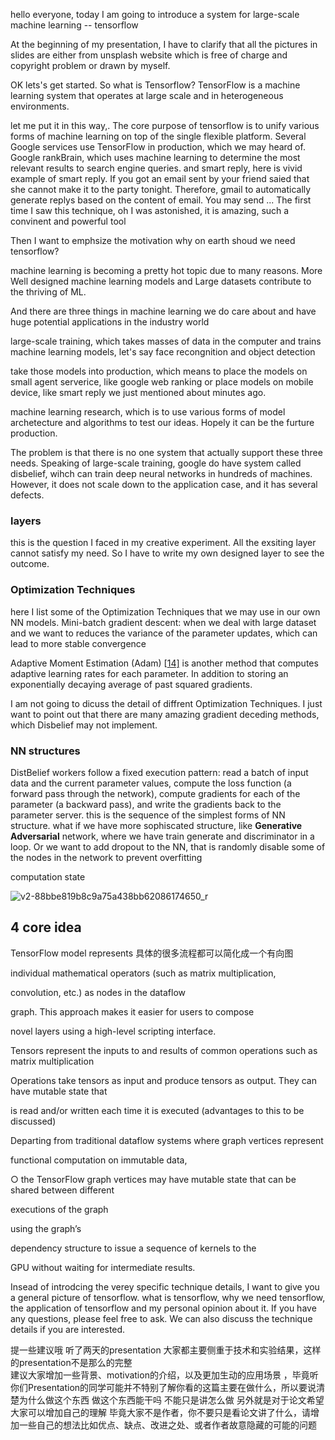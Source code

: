 hello everyone, today I am going to introduce a system for large-scale machine learning -- tensorflow

At the beginning of my presentation, I have to clarify that all the pictures in slides are either from unsplash website which is free of charge and copyright problem or drawn by myself.

OK lets's get started. So what is Tensorflow? TensorFlow is a machine learning system that operates at large scale and in heterogeneous environments.

let me put it in this way,. The core purpose of tensorflow is to unify various forms of machine learning  on top of the single flexible platform. Several Google services use TensorFlow in production, which we may heard of. Google rankBrain, which uses machine learning to determine the most relevant results to search engine queries. and smart reply, here is vivid example of smart reply. If you got an email sent by your friend saied that she cannot make it to the party tonight. Therefore, gmail to automatically generate replys based on the content of email. You may send ... The first time I saw this technique, oh I was astonished,  it is amazing, such a convinent and powerful tool

Then I want to emphsize the motivation why on earth shoud we need tensorflow?

machine learning is becoming a pretty hot topic due to many reasons. More Well designed machine learning models and Large datasets contribute to the thriving of ML.

And there are three things in machine learning we do care about and have huge potential applications in the industry world

large-scale training, which takes masses of data in the computer and trains machine learning models, let's say face recongnition and object detection

take those models into production, which means to place the models on small agent serverice, like google web ranking or place models on mobile device, like smart reply we just mentioned about minutes ago.

machine learning research, which is to use various forms of model archetecture and algorithms to test our ideas. Hopely it can be the furture production.

The problem is that there is no one system that actually support these three needs. Speaking of large-scale training, google do have system called disbelief, wihch can train deep neural networks in hundreds of machines. However, it does not scale down to the application case, and it has several defects.

### layers

this is the question I faced in my creative experiment. All the exsiting layer cannot satisfy my need. So I have to write my own designed layer to see the outcome.

### Optimization Techniques

here I list some of the Optimization Techniques that we may use in our own NN models. Mini-batch gradient descent: when we deal with large dataset and we want to reduces the variance of the parameter updates, which can lead to more stable convergence

Adaptive Moment Estimation (Adam) [[14\]](https://ruder.io/optimizing-gradient-descent/index.html#fn14) is another method that computes adaptive learning rates for each parameter. In addition to storing an exponentially decaying average of past squared gradients. 

I am not going to dicuss the detail of diffrent Optimization Techniques. I just want to point out that there are many amazing gradient deceding methods, which Disbelief may not implement. 

### NN structures 

DistBelief workers follow a fixed execution pattern: read a batch of input data and the current parameter values, compute the loss function (a forward pass through the network), compute gradients for each of the parameter (a backward pass), and write the gradients back to the parameter server. this is the sequence of the simplest forms of NN structure. what if we have more sophiscated structure, like **Generative Adversarial** network, where we have train generate and discriminator in a loop. Or we want to add dropout to the NN, that is randomly disable some of the nodes in the network to prevent overfitting 



computation state 



![v2-88bbe819b8c9a75a438bb62086174650_r](/Users/zhengruiqi/Documents/junior/2020spring/操作系统/project/v2-88bbe819b8c9a75a438bb62086174650_r.jpg)









## 4 core idea

TensorFlow model represents 具体的很多流程都可以简化成一个有向图

individual mathematical operators (such as matrix multiplication,

convolution, etc.) as nodes in the dataflow

graph. This approach makes it easier for users to compose

novel layers using a high-level scripting interface.

Tensors represent the inputs to and results of common operations such as matrix multiplication

Operations take tensors as input and produce tensors as output. They can have mutable state that

is read and/or written each time it is executed (advantages to this to be discussed)

Departing from traditional dataflow systems where graph vertices represent

functional computation on immutable data,

○ the TensorFlow graph vertices may have mutable state that can be shared between different

executions of the graph

using the graph’s

dependency structure to issue a sequence of kernels to the

GPU without waiting for intermediate results.











Insead of introdcing the verey specific technique details, I want to give you a general picture of tensorflow. what is tensorflow, why we need tensorflow, the application of tensorflow and my personal opinion about it. If you have any questions, please feel free to ask. We can also discuss the  technique details if you are interested. 

提一些建议哦 听了两天的presentation  大家都主要侧重于技术和实验结果，这样的presentation不是那么的完整  
建议大家增加一些背景、motivation的介绍，以及更加生动的应用场景 ，毕竟听你们Presentation的同学可能并不特别了解你看的这篇主要在做什么，所以要说清楚为什么做这个东西 做这个东西能干吗  不能只是讲怎么做
另外就是对于论文希望大家可以增加自己的理解 毕竟大家不是作者，你不要只是看论文讲了什么，请增加一些自己的想法比如优点、缺点、改进之处、或者作者故意隐藏的可能的问题
